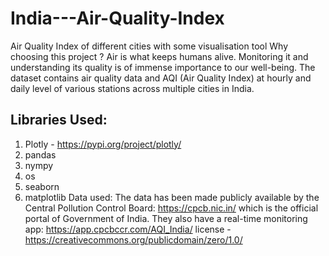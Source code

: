 # India---Air-Quality-Index
Air Quality Index of different cities with some visualisation tool
Why choosing this project ?
Air is what keeps humans alive. Monitoring it and understanding its quality is of immense importance to our well-being. The dataset contains air quality data and AQI (Air Quality Index) at hourly and daily level of various stations across multiple cities in India.
## Libraries Used:
1. Plotly - https://pypi.org/project/plotly/
3. pandas
4. nympy
5. os
6. seaborn
7. matplotlib
Data used:
The data has been made publicly available by the Central Pollution Control Board: https://cpcb.nic.in/ which is the official portal of Government of India. They also have a real-time monitoring app: https://app.cpcbccr.com/AQI_India/
license - https://creativecommons.org/publicdomain/zero/1.0/

